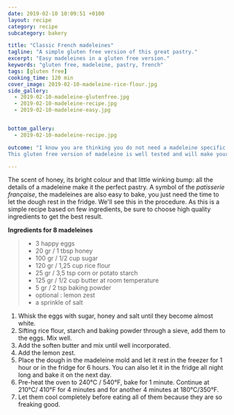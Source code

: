 ```yaml
---
date: 2019-02-10 10:09:51 +0100
layout: recipe
category: recipe
subcategory: bakery

title: "Classic French madeleines"
tagline: "A simple gluten free version of this great pastry."
excerpt: "Easy madeleines in a gluten free version."
keywords: "gluten free, madeleine, pastry, french"
tags: [gluten free]
cooking_time: 120 min
cover_image: 2019-02-10-madeleine-rice-flour.jpg
side_gallery:
  - 2019-02-10-madeleine-glutenfree.jpg
  - 2019-02-10-madeleine-recipe.jpg
  - 2019-02-10-madeleine-easy.jpg


bottom_gallery:
  - 2019-02-10-madeleine-recipe.jpg

outcome: "I know you are thinking you do not need a madeleine specific mold, but trust me: you do. Make these little treats will take your pastry knowledge to the next step. And they're so easy to do, just make sure to wait the fridge rest.
This gluten free version of madeleine is well tested and will make your tea moment extremely elegant, in a French way. They get along really well with a light infusion such as linden or dandelion, or even with a strong espresso. Madeleine work great also for breakfast or late night snack (but you shouldn't do this, I never do this actually)."

---
```


The scent of honey, its bright colour and that little winking bump: all the details of a madeleine make it the perfect pastry. A symbol of the *patisserie française*, the madeleines are also easy to bake, you just need the time to let the dough rest in the fridge. We'll see this in the procedure. As this is a simple recipe based on few ingredients, be sure to choose high quality ingredients to get the best result.

__Ingredients for 8 madeleines__

> - 3 happy eggs
> - 20 gr / 1 tbsp honey
> - 100 gr / 1/2 cup sugar
> - 120 gr / 1,25 cup rice flour
> - 25 gr / 3,5 tsp corn or potato starch
> - 125 gr / 1/2 cup butter at room temperature
> - 5 gr / 2 tsp baking powder
> - optional : lemon zest
> - a sprinkle of salt

1. Whisk the eggs with sugar, honey and salt until they become almost white.
2. Sifting rice flour, starch and baking powder through a sieve, add them to the eggs. Mix well.
3. Add the soften butter and mix until well incorporated.
4. Add the lemon zest.
5. Place the dough in the madeleine mold and let it rest in the freezer for 1 hour or in the fridge for 6 hours. You can also let it in the fridge all night long and bake it on the next day.
6. Pre-heat the oven to 240°C / 540°F, bake for 1 minute. Continue at 210°C/ 410°F for 4 minutes and for another 4 minutes at 180°C/350°F.  
7. Let them cool completely before eating all of them because they are so freaking good.  
